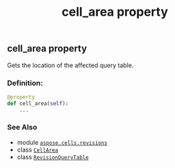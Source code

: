 ﻿---
title: cell_area property
second_title: Aspose.Cells for Python via .NET API References
description: 
type: docs
weight: 30
url: /aspose.cells.revisions/revisionquerytable/cell_area/
is_root: false
---

## cell_area property


Gets the location of the affected query table.
### Definition:
```python
@property
def cell_area(self):
    ...
```

### See Also
* module [`aspose.cells.revisions`](../../)
* class [`CellArea`](/cells/python-net/aspose.cells/cellarea)
* class [`RevisionQueryTable`](/cells/python-net/aspose.cells.revisions/revisionquerytable)
